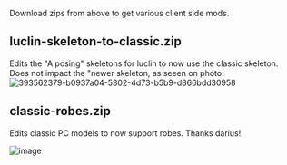 Download zips from above to get various client side mods.

## luclin-skeleton-to-classic.zip
Edits the "A posing" skeletons for luclin to now use the classic skeleton. Does not impact the "newer skeleton, as seeen on photo:
![393562379-b0937a04-5302-4d73-b5b9-d866bdd30958](https://github.com/user-attachments/assets/30e3c537-0481-46e3-ba22-0314f0d59f79)

## classic-robes.zip
Edits classic PC models to now support robes. Thanks darius!

![image](https://github.com/user-attachments/assets/e865325e-ae34-4cb2-9bea-c292e3591158)
